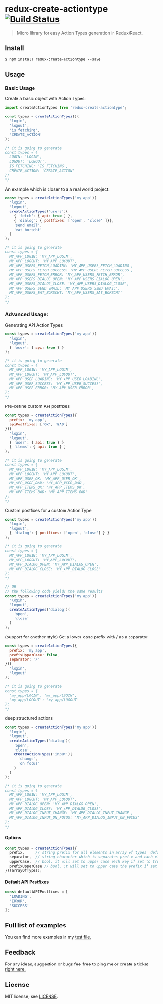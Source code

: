 # redux-create-actiontype [![Build Status](https://travis-ci.org/anvk/redux-create-actiontype.svg?branch=master)](https://travis-ci.org/anvk/redux-create-actiontype)

> Micro library for easy Action Types generation in Redux/React.

## Install

```
$ npm install redux-create-actiontype --save
```

## Usage

### Basic Usage

Create a basic object with Action Types:

```js
import createActionTypes from 'redux-create-actiontype';

const types = createActionTypes()(
  'login',
  'logout',
  'is fetching',
  'CREATE_ACTION'
);

/* it is going to generate
const types = {
  LOGIN: 'LOGIN',
  LOGOUT: 'LOGOUT',
  IS_FETCHING: 'IS_FETCHING',
  CREATE_ACTION: 'CREATE_ACTION'
};
*/
```

An example which is closer to a a real world project:

```js
const types = createActionTypes('my app')(
  'login',
  'logout',
  createActionTypes('users')(
    { 'fetch': { api: true } },
    { 'dialog': { postfixes: ['open', 'close' ]}},
    'send email',
    'eat borscht'
  )
);

/* it is going to generate
const types = {
  MY_APP_LOGIN: 'MY_APP_LOGIN',
  MY_APP_LOGOUT: 'MY_APP_LOGOUT',
  MY_APP_USERS_FETCH_LOADING: 'MY_APP_USERS_FETCH_LOADING',
  MY_APP_USERS_FETCH_SUCCESS: 'MY_APP_USERS_FETCH_SUCCESS',
  MY_APP_USERS_FETCH_ERROR: 'MY_APP_USERS_FETCH_ERROR',
  MY_APP_USERS_DIALOG_OPEN: 'MY_APP_USERS_DIALOG_OPEN',
  MY_APP_USERS_DIALOG_CLOSE: 'MY_APP_USERS_DIALOG_CLOSE',
  MY_APP_USERS_SEND_EMAIL: 'MY_APP_USERS_SEND_EMAIL',
  MY_APP_USERS_EAT_BORSCHT: 'MY_APP_USERS_EAT_BORSCHT'
};
*/
```

### Advanced Usage:

Generating API Action Types

```js
const types = createActionTypes('my app')(
  'login',
  'logout',
  { 'user': { api: true } }
);

/* it is going to generate
const types = {
  MY_APP_LOGIN: 'MY_APP_LOGIN',
  MY_APP_LOGOUT: 'MY_APP_LOGOUT',
  MY_APP_USER_LOADING: 'MY_APP_USER_LOADING',
  MY_APP_USER_SUCCESS: 'MY_APP_USER_SUCCESS',
  MY_APP_USER_ERROR: 'MY_APP_USER_ERROR',
};
*/
```

Pre-define custom API postfixes

```js
const types = createActionTypes({
  prefix: 'my app',
  apiPostfixes: ['OK', 'BAD']
})(
  'login',
  'logout',
  { 'user': { api: true } },
  { 'items': { api: true } }
);

/* it is going to generate
const types = {
  MY_APP_LOGIN: 'MY_APP_LOGIN',
  MY_APP_LOGOUT: 'MY_APP_LOGOUT',
  MY_APP_USER_OK: 'MY_APP_USER_OK',
  MY_APP_USER_BAD: 'MY_APP_USER_BAD',
  MY_APP_ITEMS_OK: 'MY_APP_ITEMS_OK',
  MY_APP_ITEMS_BAD: 'MY_APP_ITEMS_BAD'
};
*/
```

Custom postfixes for a custom Action Type

```js
const types = createActionTypes('my app')(
  'login',
  'logout',
  { 'dialog': { postfixes: ['open', 'close'] } }
);

/* it is going to generate
const types = {
  MY_APP_LOGIN: 'MY_APP_LOGIN',
  MY_APP_LOGOUT: 'MY_APP_LOGOUT',
  MY_APP_DIALOG_OPEN: 'MY_APP_DIALOG_OPEN',
  MY_APP_DIALOG_CLOSE: 'MY_APP_DIALOG_CLOSE'
};
*/

// OR
// the following code yields the same results
const types = createActionTypes('my app')(
  'login',
  'logout',
  createActionTypes('dialog')(
    'open',
    'close'
  )
);
```

(support for another style) Set a lower-case prefix with / as a separator

```js
const types = createActionTypes({
  prefix: 'my app',
  prefixUpperCase: false,
  separator: '/'
})(
  'login',
  'logout'
);

/* it is going to generate
const types = {
  'my_app/LOGIN': 'my_app/LOGIN',
  'my_app/LOGOUT': 'my_app/LOGOUT'
};
*/
```

deep structured actions

```js
const types = createActionTypes('my app')(
  'login',
  'logout',
  createActionTypes('dialog')(
    'open',
    'close',
    createActionTypes('input')(
      'change',
      'on focus'
    )
  )
);

/* it is going to generate
const types = {
  MY_APP_LOGIN: 'MY_APP_LOGIN',
  MY_APP_LOGOUT: 'MY_APP_LOGOUT',
  MY_APP_DIALOG_OPEN: 'MY_APP_DIALOG_OPEN',
  MY_APP_DIALOG_CLOSE: 'MY_APP_DIALOG_CLOSE',
  MY_APP_DIALOG_INPUT_CHANGE: 'MY_APP_DIALOG_INPUT_CHANGE',
  MY_APP_DIALOG_INPUT_ON_FOCUS: 'MY_APP_DIALOG_INPUT_ON_FOCUS'
};
*/
```

#### Options

```js
const types = createActionTypes({
  prefix,     // string prefix for all elements in array of types. default is ''
  separator,  // string character which is separates prefix and each element type. default is '_'
  upperCase,  // bool. it will set to upper case each key if set to true. default is true
  prefixUpperCase // bool. it will set to upper case the prefix if set to true. default is true
})(arrayOfTypes);
```

#### Default API Postfixes

```js
const defaultAPIPostfixes = [
  'LOADING',
  'ERROR',
  'SUCCESS'
];
```

## Full list of examples
You can find more examples in my [test file.](./test/redux-create-actiontype-test.js)

## Feedback
For any ideas, suggestion or bugs feel free to ping me or create a ticket [right here.](https://github.com/anvk/redux-create-actiontype/issues)

## License

MIT license; see [LICENSE](./LICENSE).
